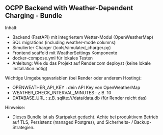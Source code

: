 OCPP Backend with Weather-Dependent Charging - Bundle
----------------------------------------------------

Inhalt:
- Backend (FastAPI) mit integriertem Wetter-Modul (OpenWeatherMap)
- SQL migrations (including weather-mode columns)
- Simulierter Charger (tools/simulated_charger.py)
- Frontend scaffold mit WeatherSettings Komponente
- docker-compose.yml für lokales Testen
- Anleitung: Wie du das Projekt auf Render.com deployst (keine lokale Installation nötig)

Wichtige Umgebungsvariablen (bei Render oder anderem Hosting):
- OPENWEATHER_API_KEY : dein API Key von OpenWeatherMap
- WEATHER_CHECK_INTERVAL_MINUTES : z.B. 10
- DATABASE_URL : z.B. sqlite:///data/data.db (für Render reicht das)

Hinweise:
- Dieses Bundle ist als Startpaket gedacht. Achte bei produktivem Betrieb auf TLS, Persistenz (managed Postgres), und Sicherheits- / Backup-Strategien.
